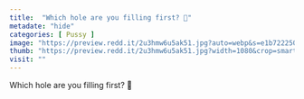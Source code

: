 ```yaml
---
title:  "Which hole are you filling first? 🤔"
metadate: "hide"
categories: [ Pussy ]
image: "https://preview.redd.it/2u3hmw6u5ak51.jpg?auto=webp&s=e1b722250501440959c1662bec2577bfc2ddde08"
thumb: "https://preview.redd.it/2u3hmw6u5ak51.jpg?width=1080&crop=smart&auto=webp&s=26cbba272ce9ac5baa68a7cc4eae1cf7da5acd01"
visit: ""
---
```

Which hole are you filling first? 🤔
